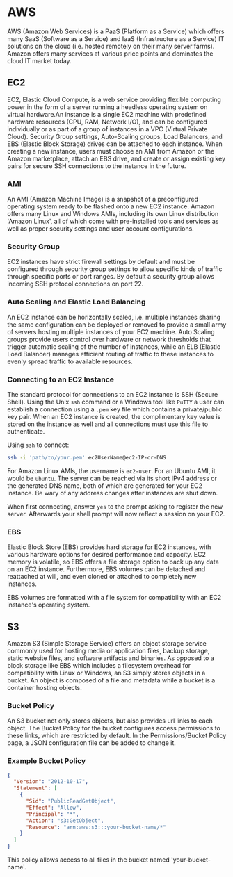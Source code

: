 # AWS
AWS (Amazon Web Services) is a PaaS (Platform as a Service) which offers many SaaS (Software as a Service) and IaaS (Infrastructure as a Service) IT solutions on the cloud (i.e. hosted remotely on their many server farms). Amazon offers many services at various price points and dominates the cloud IT market today.

## EC2
EC2, Elastic Cloud Compute, is a web service providing flexible computing power in the form of a server running a headless operating system on virtual hardware.An instance is a single EC2 machine with predefined hardware resources (CPU, RAM, Network I/O), and can be configured individually or as part of a group of instances in a VPC (Virtual Private Cloud). Security Group settings, Auto-Scaling groups, Load Balancers, and EBS (Elastic Block Storage) drives can be attached to each instance. When creating a new instance, users must choose an AMI from Amazon or the Amazon marketplace, attach an EBS drive, and create or assign existing key pairs for secure SSH connections to the instance in the future.

### AMI
An AMI (Amazon Machine Image) is a snapshot of a preconfigured operating system ready to be flashed onto a new EC2 instance. Amazon offers many Linux and Windows AMIs, including its own Linux distribution 'Amazon Linux', all of which come with pre-installed tools and services as well as proper security settings and user account configurations.

### Security Group
EC2 instances have strict firewall settings by default and must be configured through security group settings to allow specific kinds of traffic through specific ports or port ranges. By default a security group allows incoming SSH protocol connections on port 22.

### Auto Scaling and Elastic Load Balancing
An EC2 instance can be horizontally scaled, i.e. multiple instances sharing the same configuration can be deployed or removed to provide a small army of servers hosting multiple instances of your EC2 machine. Auto Scaling groups provide users control over hardware or network thresholds that trigger automatic scaling of the number of instances, while an ELB (Elastic Load Balancer) manages efficient routing of traffic to these instances to evenly spread traffic to available resources.

### Connecting to an EC2 Instance
The standard protocol for connections to an EC2 instance is SSH (Secure Shell). Using the Unix `ssh` command or a Windows tool like `PuTTY` a user can establish a connection using a `.pem` key file which contains a private/public key pair. When an EC2 instance is created, the complimentary key value is stored on the instance as well and all connections must use this file to authenticate.

Using `ssh` to connect:
```bash
ssh -i 'path/to/your.pem' ec2UserName@ec2-IP-or-DNS
```

For Amazon Linux AMIs, the username is `ec2-user`. For an Ubuntu AMI, it would be `ubuntu`. The server can be reached via its short IPv4 address or the generated DNS name, both of which are generated for your EC2 instance. Be wary of any address changes after instances are shut down.

When first connecting, answer `yes` to the prompt asking to register the new server. Afterwards your shell prompt will now reflect a session on your EC2.

### EBS
Elastic Block Store (EBS) provides hard storage for EC2 instances, with various hardware options for desired performance and capacity. EC2 memory is volatile, so EBS offers a file storage option to back up any data on an EC2 instance. Furthermore, EBS volumes can be detached and reattached at will, and even cloned or attached to completely new instances.

EBS volumes are formatted with a file system for compatibility with an EC2 instance's operating system.

## S3
Amazon S3 (Simple Storage Service) offers an object storage service commonly used for hosting media or application files, backup storage, static website files, and software artifacts and binaries. As opposed to a block storage like EBS which includes a filesystem overhead for compatibility with Linux or Windows, an S3 simply stores objects in a bucket. An object is composed of a file and metadata while a bucket is a container hosting objects.

### Bucket Policy
An S3 bucket not only stores objects, but also provides url links to each object. The Bucket Policy for the bucket configures access permissions to these links, which are restricted by default. In the Permissions/Bucket Policy page, a JSON configuration file can be added to change it.

### Example Bucket Policy
```json
{
  "Version": "2012-10-17",
  "Statement": [
    {
      "Sid": "PublicReadGetObject",
      "Effect": "Allow",
      "Principal": "*",
      "Action": "s3:GetObject",
      "Resource": "arn:aws:s3:::your-bucket-name/*"
    }
  ]
}
```
This policy allows access to all files in the bucket named 'your-bucket-name'.